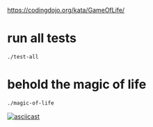 https://codingdojo.org/kata/GameOfLife/

# run all tests

```shell
./test-all
```

# behold the magic of life

```bash
./magic-of-life
```

[![asciicast](https://asciinema.org/a/SPJCEQKywaIKzs8pLXXqr0kOy.svg)](https://asciinema.org/a/SPJCEQKywaIKzs8pLXXqr0kOy)
